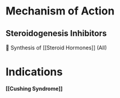 # Mechanism of Action
## Steroidogenesis Inhibitors
 Synthesis of [[Steroid Hormones]] (All)

# Indications
**[[Cushing Syndrome]]**